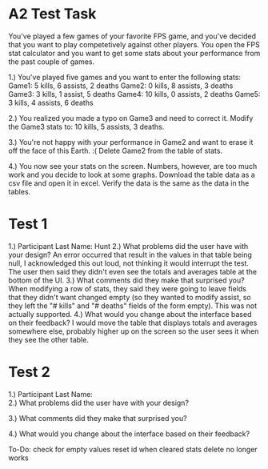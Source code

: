 A2 Test Task
===
You've played a few games of your favorite FPS game, and 
you've decided that you want to play competetively against
other players. You open the FPS stat calculator and you
want to get some stats about your performance from the past
couple of games.

1.) You've played five games and you want to enter the 
following stats:
	Game1: 5 kills, 6 assists, 2 deaths
	Game2: 0 kills, 8 assists, 3 deaths
	Game3: 3 kills, 1 assist, 5 deaths
	Game4: 10 kills, 0 assists, 2 deaths
	Game5: 3 kills, 4 assists, 6 deaths

2.) You realized you made a typo on Game3 and need to 
correct it. Modify the Game3 stats to: 10 kills, 5 assists, 
3 deaths.

3.) You're not happy with your performance in Game2 and want
to erase it off the face of this Earth. :( Delete Game2 from the
table of stats.

4.) You now see your stats on the screen. Numbers, however, are too
much work and you decide to look at some graphs. Download the table
data as a csv file and open it in excel. Verify the data is the
same as the data in the tables.

Test 1
===
1.) Participant Last Name: Hunt	
2.) What problems did the user have with your design?
	An error occurred that result in the values in that table being null,
	I acknowledged this out loud, not thinking it would interrupt the test. 
	The user then said they didn't even see the totals and averages table
	at the bottom of the UI.
3.) What comments did they make that surprised you?
	When modifying a row of stats, they said they were going to leave fields
	that they didn't want changed empty (so they wanted to modify assist, so they
	left the "# kills" and "# deaths" fields of the form empty). This was not
	actually supported.
4.) What would you change about the interface based on their feedback?
	I would move the table that displays totals and averages somewhere else, probably
	higher up on the screen so the user sees it when they see the other table.

Test 2
===
1.) Participant Last Name: 	
2.) What problems did the user have with your design?
	
3.) What comments did they make that surprised you?
	
4.) What would you change about the interface based on their feedback?
	


To-Do:
check for empty values
reset id when cleared stats
delete no longer works